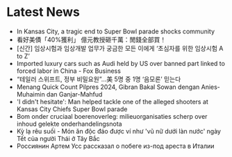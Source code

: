 # Latest News
-  In Kansas City, a tragic end to Super Bowl parade shocks community
-  看好美債「40%獲利」 億元教授砸千萬：閒錢全部買！
-  [신간] 임상시험과 임상개발 업무가 궁금한 모든 이에게 ‘초심자를 위한 임상시험 A to Z’
-  Imported luxury cars such as Audi held by US over banned part linked to forced labor in China - Fox Business
-  “테일러 스위프트, 정부 비밀요원”…美 5명 중 1명 ‘음모론’ 믿는다
-  Menang Quick Count Pilpres 2024, Gibran Bakal Sowan dengan Anies-Muhaimin dan Ganjar-Mahfud
-  'I didn't hesitate': Man helped tackle one of the alleged shooters at Kansas City Chiefs Super Bowl parade
-  Bom onder cruciaal boerenoverleg: milieuorganisaties scherp over inhoud gelekte onderhandelingsnota
-  Kỳ lạ rêu suối - Món ăn độc đáo được ví như 'vũ nữ dưới làn nước' ngày Tết của người Thái ở Tây Bắc
-  Россиянин Артем Усс рассказал о побеге из-под ареста в Италии
